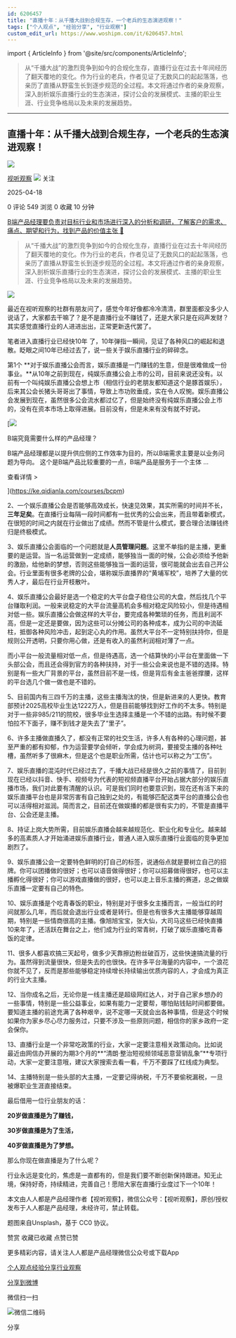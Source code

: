 ```yaml
---
id: 6206457
title: "直播十年：从千播大战到合规生存，一个老兵的生态演进观察！"
tags: ["个人观点", "经验分享", "行业观察"]
custom_edit_url: https://www.woshipm.com/it/6206457.html
---
```

import { ArticleInfo } from '@site/src/components/ArticleInfo';

<ArticleInfo
    author="视听观察"
    authorLink="https://www.woshipm.com/u/172950"
    published="2025-04-18"
    views={549}
    comments={0}
    collects={0}
/>

> 从“千播大战”的激烈竞争到如今的合规化生存，直播行业在过去十年间经历了翻天覆地的变化。作为行业的老兵，作者见证了无数风口的起起落落，也亲历了直播从野蛮生长到逐步规范的全过程。本文将通过作者的亲身观察，深入剖析娱乐直播行业的生态演进，探讨公会的发展模式、主播的职业生涯、行业竞争格局以及未来的发展趋势。

---

## 直播十年：从千播大战到合规生存，一个老兵的生态演进观察！

[![](https://static.woshipm.com/woshipm_def_head_2022_1.jpg?imageView2/1/w/72/h/72/q/100)](https://www.woshipm.com/u/172950)

[视听观察](https://www.woshipm.com/u/172950) ![](https://static.woshipm.com/tag/1101_1@2x.png) 关注

2025-04-18

0 评论 549 浏览 0 收藏 10 分钟

[B端产品经理要负责对目标行业和市场进行深入的分析和调研，了解客户的需求、痛点、期望和行为，找到产品的价值主张 🔗](https://ke.qidianla.com/courses/bcpm)

> 从“千播大战”的激烈竞争到如今的合规化生存，直播行业在过去十年间经历了翻天覆地的变化。作为行业的老兵，作者见证了无数风口的起起落落，也亲历了直播从野蛮生长到逐步规范的全过程。本文将通过作者的亲身观察，深入剖析娱乐直播行业的生态演进，探讨公会的发展模式、主播的职业生涯、行业竞争格局以及未来的发展趋势。

![](https://image.woshipm.com/2024/04/29/4d39919a-05d4-11ef-9e7e-00163e142b65.png)

最近在视听观察的社群有朋友问了，感觉今年好像都冷冷清清，群里面都没多少人说话了，大家都去干嘛了？是不是直播行业不赚钱了，还是大家只是在闷声发财？其实感觉直播行业的人进进出出，正常更新迭代罢了。

笔者进入直播行业已经快10年 了，10年弹指一瞬间，见证了各种风口的崛起和退散。眨眼之间10年已经过去了，说一些关于娱乐直播行业的碎碎念。

第1个 **对于娱乐直播公会而言，娱乐直播是一门赚钱的生意，但是很难做成一份事业。**从10年之前到现在，纯娱乐直播公会上市的公司，目前来说还没有。以前有一个叫纯娱乐直播公会想上市（相信行业的老朋友都知道这个是豚首娱乐），后来其公会长猪头哥哥出了事情，导致上市功败垂成，实在令人叹惋。娱乐直播公会发展到现在，虽然很多公会流水都过亿了，但是始终没有纯娱乐直播公会上市的，没有在资本市场上取得进展。目前没有，但是未来有没有就不好说。

[![](https://image.woshipm.com/2023/08/02/f7cafd68-30e3-11ee-9da3-00163e0b5ff3.png)

B端究竟需要什么样的产品经理？

B端产品经理都是以提升供应侧的工作效率为目的，所以B端需求主要是以业务问题为导向。 这个是B端产品比较重要的一点，B端产品是服务于一个主体 ...

查看详情 >

](https://ke.qidianla.com/courses/bcpm)

2、一个娱乐直播公会是否能够高效成长，快速见效果，其实所需的时间并不长，**三年足矣**。在直播行业每隔一段时间都有一批优秀的公会出来，而且带着新模式，在很短的时间之内就在行业做出了成绩。然而不管是什么模式，要合理合法赚钱终归是终极模式。

3、娱乐直播公会面临的一个问题就是**人员管理问题**。这里不单指的是主播，更重要的是运营。当一名运营做到一定成绩，能够独当一面的时候，公会必须给予他新的激励，给他新的梦想，否则这些能够独当一面的运营，很可能就会出去自己开公会。行业里面有很多老牌的公会，堪称娱乐直播界的“黄埔军校”，培养了大量的优秀人才，最后在行业开枝散叶。

4、娱乐直播公会最好是选一个稳定的大平台盘子稳住公司的大盘，然后找几个平台赚取利润。一般来说稳定的大平台流量高机会多相对稳定风险较小，但是待遇相对低一些。娱乐直播公会做这样的大平台，要完成各种繁琐的任务，而且利润不高，但是一定还是要做，因为这些可以分摊公司的各种成本，成为公司的中流砥柱，抵御各种风险冲击，起到定心丸的作用。虽然大平台不一定特别扶持你，但是规则公开透明，只要你用心做，还是有收入的虽然利润相对薄了一点。

而小平台一般流量相对低一点，但是待遇高，选一个结算快的小平台在里面做一下头部公会，而且还会得到官方的各种扶持，对于一些公会来说也是不错的选择。特别是有一些大厂背景的平台，虽然目前不是一线，但是背后有金主爸爸撑腰，这样的平台选几个做一做也是不错的。

5、目前国内有三四千万的主播，这些主播淘汰的快，但是新进来的人更快。教育部预计2025高校毕业生达1222万人，但是目前能够找到好工作的不太多。特别是对于一些非985/211的院校，很多毕业生选择主播是一个不错的出路。有时候不要怕拉不下面子，赚不到钱才是失去了“里子”。

6、许多主播做直播久了，都没有正常的社交生活，许多人有各种的心理问题，甚至严重的都有抑郁，作为运营要学会倾听，学会成为树洞，要接受主播的各种吐槽，虽然听多了很麻木，但是这个也是职业所需，估计也可以称之为“工伤”。

7、娱乐直播的混沌时代已经过去了，千播大战已经是很久之前的事情了，目前到现在已经以抖音、快手、视频号为代表的短视频直播平台开始占据大部分的娱乐直播市场，我们对此要有清醒的认识。可是我们同时也要意识到，现在还有活下来的娱乐直播平台也是非常厉害有自己独到之处的，有能够匹配这类平台的直播公会也可以活得相对滋润。简而言之，目前还在做娱播的都是很有实力的，不管是直播平台、公会还是主播。

8、持证上岗大势所需，目前娱乐直播会越来越规范化、职业化和专业化。越来越多的高素质人才开始涌进娱乐直播行业，普通人进入娱乐直播行业面临的竞争更加剧烈了。

9、娱乐直播公会一定要特色鲜明的打自己的标签，说通俗点就是要树立自己的招牌。你可以团播做的很好；也可以语音做得很好；你可以招募做得很好，也可以主播孵化得很好；你可以游戏直播做的很好，也可以走上音乐主播的赛道，总之做娱乐直播一定要有自己的特色。

10、娱乐直播是个吃青春饭的职业，特别是对于很多女主播而言，一般当红的时间就那么几年，而后就会退出行业或者是转行。但是也有很多大主播能够穿越周期，特别是一些情商很高的主播。像旭旭宝宝，张大仙，大司马这些已经快直播10来年了，还活跃在舞台之上，他们成为行业的常青树，打破了娱乐直播吃青春饭的定律。

11、很多人都喜欢搞三天起号，做多少天靠擦边粉丝破百万，这些快速搞流量的行为。虽然得到流量很快，但是失去的也很快。在许多平台海量的内容中，一个浪花你就不见了，反而是那些能够稳定持续增长持续输出优质内容的人，才会成为真正的行业大主播。

12、当你成名之后，无论你是一线主播还是超级网红达人，对于自己家乡想办的一些事情，特别是一些公益事业，如果有能力一定要帮，哪怕贴钱贴时间都要做。要知道主播的前途充满了各种艰辛，说不定哪一天就会出各种事情，但是这个时候如果你为家乡尽心尽力服务过，只要不涉及一些原则问题，相信你的家乡政府一定会保你。

13、直播行业是一个非常吃政策的行业，大家一定要注意相关政策动向。比如说最近由网信办开展的为期3个月的**“清朗·整治短视频领域恶意营销乱象”**专项行动，大家一定要注意哦，建议大家搜索去看一看，千万不要踩了红线成为典型。

14、主播特别是一些头部的大主播，一定要记得纳税，千万不要偷税漏税，一旦被爆职业生涯直接结束。

最后借用一位行业朋友的话：

**20岁做直播是为了赚钱，**

**30岁做直播是为了生活，**

**40岁做直播是为了梦想。**

那么你现在做直播是为了什么呢？

行业永远是变化的，焦虑是一直都有的，但是我们要不断创新保持跟进。知无止境，保持好奇，持续精进，完善自己！愿陪大家在直播行业度过下一个10年！

本文由人人都是产品经理作者【视听观察】，微信公众号：【视听观察】，原创/授权 发布于人人都是产品经理，未经许可，禁止转载。

题图来自Unsplash，基于 CC0 协议。

赞赏 收藏已收藏 点赞已赞

更多精彩内容，请关注人人都是产品经理微信公众号或下载App

[个人观点](https://www.woshipm.com/tag/%e4%b8%aa%e4%ba%ba%e8%a7%82%e7%82%b9)[经验分享](https://www.woshipm.com/tag/%e7%bb%8f%e9%aa%8c%e5%88%86%e4%ba%ab)[行业观察](https://www.woshipm.com/tag/%e8%a1%8c%e4%b8%9a%e8%a7%82%e5%af%9f)

[分享到微博](https://service.weibo.com/share/share.php?appkey=2775287854&title=直播十年：从千播大战到合规生存，一个老兵的生态演进观察！&url=https://www.woshipm.com/it/6206457.html&pic=https://image.woshipm.com/2024/04/29/4d39919a-05d4-11ef-9e7e-00163e142b65.png)

微信扫一扫

![微信二维码](https://api.pwmqr.com/qrcode/create/?url=https://www.woshipm.com/it/6206457.html)

分享
